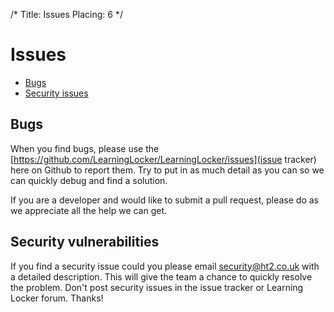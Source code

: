 /*
Title: Issues
Placing: 6
*/

Issues
======

- [Bugs](#bugs)
- [Security issues](#securities)

<a name="bugs"></a>
## Bugs
When you find bugs, please use the [https://github.com/LearningLocker/LearningLocker/issues](issue tracker) here on Github to report them. Try to put in as much detail as you can so we can quickly debug and find a solution.

If you are a developer and would like to submit a pull request, please do as we appreciate all the help we can get.

<a name="securities"></a>
## Security vulnerabilities

If you find a security issue could you please email security@ht2.co.uk with a detailed description. This will give the team a chance to quickly resolve the problem. Don't post security issues in the issue tracker or Learning Locker forum. Thanks!